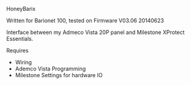 HoneyBarix

Written for Barionet 100, tested on Firmware V03.06 20140623

Interface between my Admeco Vista 20P panel and Milestone XProtect Essentials. 

Requires 
- Wiring
- Ademco Vista Programming
- Milestone Settings for hardware IO 